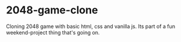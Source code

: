 # 2048-game-clone
Cloning 2048 game with basic html, css and vanilla js. Its part of a fun weekend-project thing that's going on.
